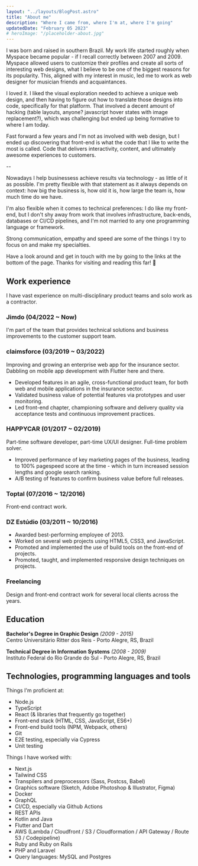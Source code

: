 ```yaml
---
layout: "../layouts/BlogPost.astro"
title: "About me"
description: "Where I came from, where I'm at, where I'm going"
updatedDate: "February 05 2023"
# heroImage: "/placeholder-about.jpg"
---
```


I was born and raised in southern Brazil.
My work life started roughly when Myspace became popular - if I recall correctly between 2007 and 2009. Myspace allowed users to customize their profiles and create all sorts of interesting web designs, what I believe to be one of the biggest reasons for its popularity. This, aligned with my interest in music, led me to work as web designer for musician friends and acquaintances.

I loved it. I liked the visual exploration needed to achieve a unique web design, and then having to figure out how to translate those designs into code, specifically for that platform. That involved a decent amount of hacking (table layouts, anyone? javascript hover states with image replacement?), which was challenging but ended up being formative to where I am today.

Fast forward a few years and I'm not as involved with web design, but I ended up discovering that front-end is what the code that I like to write the most is called. Code that delivers interactivity, content, and ultimately awesome experiences to customers.

--

Nowadays I help businessess achieve results via technology - as little of it as possible. I'm pretty flexible with that statement as it always depends on context: how big the business is, how old it is, how large the team is, how much time do we have.

I'm also flexible when it comes to technical preferences: I do like my front-end, but I don't shy away from work that involves infrastructure, back-ends, databases or CI/CD pipelines, and I'm not married to any one programming language or framework.

Strong communication, empathy and speed are some of the things I try to focus on and make my specialties.

Have a look around and get in touch with me by going to the links at the bottom of the page. Thanks for visiting and reading this far! 🙌

<!-- In summary, I love "clicky clicky, typey typey" stuff. -->

## Work experience

I have vast experience on multi-disciplinary product teams and solo work as a contractor.

### Jimdo (04/2022 ~ Now)

I'm part of the team that provides technical solutions and business improvements to the customer support team.

### claimsforce (03/2019 ~ 03/2022)

Improving and growing an enterprise web app for the insurance sector. Dabbling on mobile app development with Flutter here and there.

- Developed features in an agile, cross-functional product team, for both web and mobile applications in the insurance sector.
- Validated business value of potential features via prototypes and user monitoring.
- Led front-end chapter, championing software and delivery quality via acceptance tests and continuous improvement practices.

### HAPPYCAR (01/2017 ~ 02/2019)

Part-time software developer, part-time UX/UI designer. Full-time problem solver.

- Improved performance of key marketing pages of the business, leading to 100% pagespeed score at the time - which in turn increased session lengths and google search ranking.
- A/B testing of features to confirm business value before full releases.

### Toptal (07/2016 ~ 12/2016)

Front-end contract work.

### DZ Estúdio (03/2011 ~ 10/2016)

- Awarded best-performing employee of 2013.
- Worked on several web projects using HTML5, CSS3, and JavaScript.
- Promoted and implemented the use of build tools on the front-end of projects.
- Promoted, taught, and implemented responsive design techniques on projects.

### Freelancing

Design and front-end contract work for several local clients across the years.

## Education

**Bachelor's Degree in Graphic Design** _(2009 - 2015)_<br/>
Centro Universitário Ritter dos Reis - Porto Alegre, RS, Brazil

**Technical Degree in Information Systems** _(2008 - 2009)_<br/>
Instituto Federal do Rio Grande do Sul - Porto Alegre, RS, Brazil

<!-- TODO: Tech cloud (marquee) -->

## Technologies, programming languages and tools

Things I'm proficient at:

- Node.js
- TypeScript
- React (&amp; libraries that frequently go together)
- Front-end stack (HTML, CSS, JavaScript, ES6+)
- Front-end build tools (NPM, Webpack, others)
- Git
- E2E testing, especially via Cypress
- Unit testing

Things I have worked with:

- Next.js
- Tailwind CSS
- Transpilers and preprocessors (Sass, Postcss, Babel)
- Graphics software (Sketch, Adobe Photoshop &amp; Illustrator, Figma)
- Docker
- GraphQL
- CI/CD, especially via Github Actions
- REST APIs
- Kotlin and Java
- Flutter and Dart
- AWS (Lambda / Cloudfront / S3 / Cloudformation / API Gateway / Route 53 / Codepipeline)
- Ruby and Ruby on Rails
- PHP and Laravel
- Query languages: MySQL and Postgres
